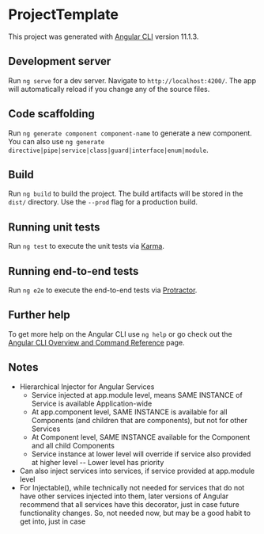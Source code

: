 # ProjectTemplate

This project was generated with [Angular CLI](https://github.com/angular/angular-cli) version 11.1.3.

## Development server

Run `ng serve` for a dev server. Navigate to `http://localhost:4200/`. The app will automatically reload if you change any of the source files.

## Code scaffolding

Run `ng generate component component-name` to generate a new component. You can also use `ng generate directive|pipe|service|class|guard|interface|enum|module`.

## Build

Run `ng build` to build the project. The build artifacts will be stored in the `dist/` directory. Use the `--prod` flag for a production build.

## Running unit tests

Run `ng test` to execute the unit tests via [Karma](https://karma-runner.github.io).

## Running end-to-end tests

Run `ng e2e` to execute the end-to-end tests via [Protractor](http://www.protractortest.org/).

## Further help

To get more help on the Angular CLI use `ng help` or go check out the [Angular CLI Overview and Command Reference](https://angular.io/cli) page.

## Notes

- Hierarchical Injector for Angular Services
    - Service injected at app.module level, means SAME INSTANCE of Service is available Application-wide
    - At app.component level, SAME INSTANCE is available for all Components (and children that are components), but not for other Services
    - At Component level, SAME INSTANCE available for the Component and all child Components
    - Service instance at lower level will override if service also provided at higher level -- Lower level has priority
- Can also inject services into services, if service provided at app.module level
- For Injectable(), while technically not needed for services that do not have other services injected into them, later
    versions of Angular recommend that all services have this decorator, just in case future functionality changes.  So,
    not needed now, but may be a good habit to get into, just in case

 
